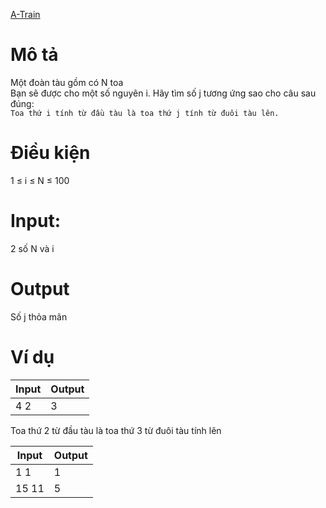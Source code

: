[A-Train](https://atcoder.jp/contests/ABC107/tasks/abc107_a)

# Mô tả
Một đoàn tàu gồm có N toa\
Bạn sẽ được cho một số nguyên i. Hãy tìm số j tương ứng sao cho câu sau đúng:  
`Toa thứ i tính từ đầu tàu là toa thứ j tính từ đuôi tàu lên.`

# Điều kiện 
1 ≤ i ≤ N ≤ 100

# Input:
2 số N và i

# Output
Số j thỏa mãn

# Ví dụ
| Input | Output |
| ----- | -----  |
| 4 2   | 3      |

Toa thứ 2 từ đầu tàu là toa thứ 3 từ đuôi tàu tính lên
<br>

| Input | Output |
| ----- | -----  |
| 1 1   | 1      |
| 15 11 | 5      |
